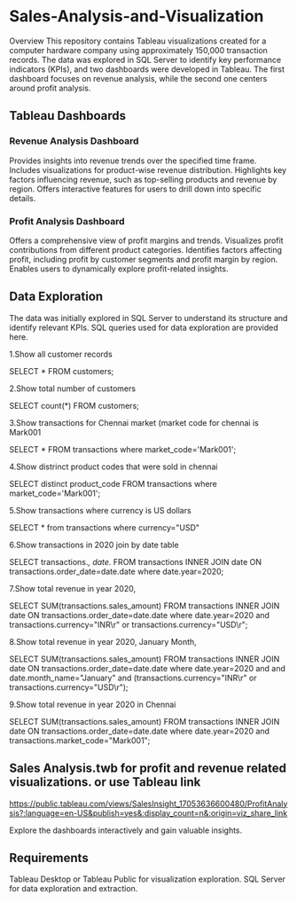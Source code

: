 #  Sales-Analysis-and-Visualization
Overview
This repository contains Tableau visualizations created for a computer hardware company using approximately 150,000 transaction records. The data was explored in SQL Server to identify key performance indicators (KPIs), and two dashboards were developed in Tableau. The first dashboard focuses on revenue analysis, while the second one centers around profit analysis.

## Tableau Dashboards
### Revenue Analysis Dashboard

Provides insights into revenue trends over the specified time frame.
Includes visualizations for product-wise revenue distribution.
Highlights key factors influencing revenue, such as top-selling products and revenue by region.
Offers interactive features for users to drill down into specific details.

### Profit Analysis Dashboard

Offers a comprehensive view of profit margins and trends.
Visualizes profit contributions from different product categories.
Identifies factors affecting profit, including profit by customer segments and profit margin by region.
Enables users to dynamically explore profit-related insights.

## Data Exploration
The data was initially explored in SQL Server to understand its structure and identify relevant KPIs.
SQL queries used for data exploration are provided here.

1.Show all customer records

SELECT * FROM customers;

2.Show total number of customers

SELECT count(*) FROM customers;

3.Show transactions for Chennai market (market code for chennai is Mark001

SELECT * FROM transactions where market_code='Mark001';

4.Show distrinct product codes that were sold in chennai

SELECT distinct product_code FROM transactions where market_code='Mark001';

5.Show transactions where currency is US dollars

SELECT * from transactions where currency="USD"

6.Show transactions in 2020 join by date table

SELECT transactions.*, date.* FROM transactions INNER JOIN date ON transactions.order_date=date.date where date.year=2020;

7.Show total revenue in year 2020,

SELECT SUM(transactions.sales_amount) FROM transactions INNER JOIN date ON transactions.order_date=date.date where date.year=2020 and transactions.currency="INR\r" or transactions.currency="USD\r";

8.Show total revenue in year 2020, January Month,

SELECT SUM(transactions.sales_amount) FROM transactions INNER JOIN date ON transactions.order_date=date.date where date.year=2020 and and date.month_name="January" and (transactions.currency="INR\r" or transactions.currency="USD\r");

9.Show total revenue in year 2020 in Chennai

SELECT SUM(transactions.sales_amount) FROM transactions INNER JOIN date ON transactions.order_date=date.date where date.year=2020 and transactions.market_code="Mark001";

## Sales Analysis.twb for profit and revenue related visualizations. or use Tableau link 

https://public.tableau.com/views/SalesInsight_17053636600480/ProfitAnalysis?:language=en-US&publish=yes&:display_count=n&:origin=viz_share_link

Explore the dashboards interactively and gain valuable insights.

## Requirements

Tableau Desktop or Tableau Public for visualization exploration.
SQL Server for data exploration and extraction.

